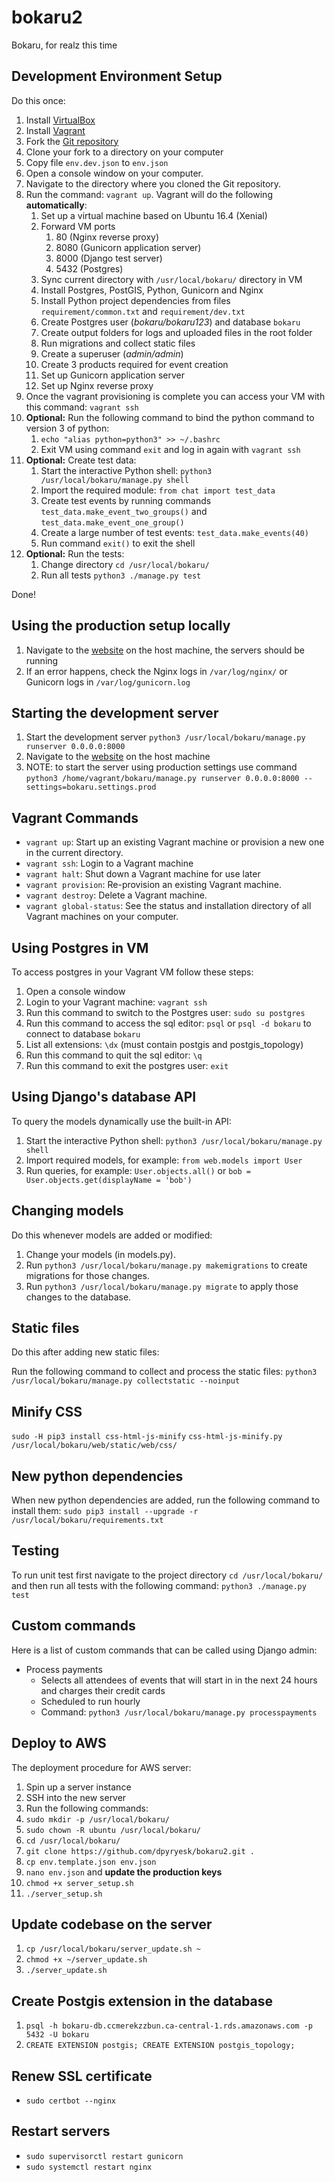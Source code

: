 bokaru2
=======
Bokaru, for realz this time

Development Environment Setup
-----------------------------
Do this once:

1. Install [VirtualBox](https://www.virtualbox.org/)
2. Install [Vagrant](https://www.vagrantup.com/)
3. Fork the [Git repository](https://github.com/metriclabs/bokaru2)
4. Clone your fork to a directory on your computer
5. Copy file `env.dev.json` to `env.json`
6. Open a console window on your computer.
7. Navigate to the directory where you cloned the Git repository.
8. Run the command: `vagrant up`. Vagrant will do the following **automatically**:
    1. Set up a virtual machine based on Ubuntu 16.4 (Xenial)
    2. Forward VM ports
        1. 80 (Nginx reverse proxy)
        2. 8080 (Gunicorn application server)
        3. 8000 (Django test server)
        4. 5432 (Postgres)
    3. Sync current directory with `/usr/local/bokaru/` directory in VM
    4. Install Postgres, PostGIS, Python, Gunicorn and Nginx
    5. Install Python project dependencies from files `requirement/common.txt` and `requirement/dev.txt`
    6. Create Postgres user (*bokaru/bokaru123*) and database `bokaru`
    7. Create output folders for logs and uploaded files in the root folder
    8. Run migrations and collect static files
    9. Create a superuser (*admin/admin*)
    10. Create 3 products required for event creation
    11. Set up Gunicorn application server
    12. Set up Nginx reverse proxy
9. Once the vagrant provisioning is complete you can access your VM with this command: `vagrant ssh`
10. **Optional:** Run the following command to bind the python command to version 3 of python:
    1. `echo "alias python=python3" >> ~/.bashrc`
    2. Exit VM using command `exit` and log in again with `vagrant ssh`
11. **Optional:** Create test data:
    1. Start the interactive Python shell: `python3 /usr/local/bokaru/manage.py shell`
    2. Import the required module: `from chat import test_data`
    3. Create test events by running commands `test_data.make_event_two_groups()` and `test_data.make_event_one_group()`
    4. Create a large number of test events: `test_data.make_events(40)`
    5. Run command `exit()` to exit the shell
12. **Optional:** Run the tests:
    1. Change directory `cd /usr/local/bokaru/`
    2. Run all tests `python3 ./manage.py test`

Done!

Using the production setup locally
----------------------------------
1. Navigate to the [website](http://localhost/) on the host machine, the servers should be running
2. If an error happens, check the Nginx logs in `/var/log/nginx/` or Gunicorn logs in `/var/log/gunicorn.log`

Starting the development server
-------------------------------
1. Start the development server `python3 /usr/local/bokaru/manage.py runserver 0.0.0.0:8000`
2. Navigate to the [website](http://localhost:8000/) on the host machine
3. NOTE: to start the server using production settings use command `python3 /home/vagrant/bokaru/manage.py runserver 0.0.0.0:8000 --settings=bokaru.settings.prod`

Vagrant Commands
----------------
  * `vagrant up`: Start up an existing Vagrant machine or provision a new one in the current directory.
  * `vagrant ssh`: Login to a Vagrant machine
  * `vagrant halt`: Shut down a Vagrant machine for use later
  * `vagrant provision`: Re-provision an existing Vagrant machine.
  * `vagrant destroy`: Delete a Vagrant machine.
  * `vagrant global-status`: See the status and installation directory of all Vagrant machines on your computer.

Using Postgres in VM
--------------------
To access postgres in your Vagrant VM follow these steps:

1. Open a console window
2. Login to your Vagrant machine: `vagrant ssh`
3. Run this command to switch to the Postgres user: `sudo su postgres`
4. Run this command to access the sql editor: `psql` or `psql -d bokaru` to connect to database `bokaru`
5. List all extensions: `\dx` (must contain postgis and postgis_topology)
6. Run this command to quit the sql editor: `\q`
7. Run this command to exit the postgres user: `exit`

Using Django's database API
---------------------------
To query the models dynamically use the built-in API:

1. Start the interactive Python shell: `python3 /usr/local/bokaru/manage.py shell`
2. Import required models, for example: `from web.models import User`
3. Run queries, for example: `User.objects.all()` or `bob = User.objects.get(displayName = 'bob')`

Changing models
---------------
Do this whenever models are added or modified:

1. Change your models (in models.py).
2. Run `python3 /usr/local/bokaru/manage.py makemigrations` to create migrations for those changes.
3. Run `python3 /usr/local/bokaru/manage.py migrate` to apply those changes to the database.

Static files
------------
Do this after adding new static files:

Run the following command to collect and process the static files: `python3 /usr/local/bokaru/manage.py collectstatic --noinput`

Minify CSS
----------
`sudo -H pip3 install css-html-js-minify`
`css-html-js-minify.py /usr/local/bokaru/web/static/web/css/`

New python dependencies
-----------------------
When new python dependencies are added, run the following command to install them: `sudo pip3 install --upgrade -r /usr/local/bokaru/requirements.txt`

Testing
-------
To run unit test first navigate to the project directory `cd /usr/local/bokaru/` and then run all tests with the following command:
`python3 ./manage.py test`

Custom commands
---------------
Here is a list of custom commands that can be called using Django admin:
* Process payments
  * Selects all attendees of events that will start in in the next 24 hours and charges their credit cards
  * Scheduled to run hourly
  * Command: `python3 /usr/local/bokaru/manage.py processpayments`
  
Deploy to AWS
-------------
The deployment procedure for AWS server:
1. Spin up a server instance
2. SSH into the new server
3. Run the following commands:
  1. `sudo mkdir -p /usr/local/bokaru/`
  2. `sudo chown -R ubuntu /usr/local/bokaru/`
  3. `cd /usr/local/bokaru/`
  4. `git clone https://github.com/dpyryesk/bokaru2.git .`
  5. `cp env.template.json env.json`
  6. `nano env.json` and **update the production keys**
  7. `chmod +x server_setup.sh`
  8. `./server_setup.sh`

Update codebase on the server
-----------------------------
  1. `cp /usr/local/bokaru/server_update.sh ~`
  2. `chmod +x ~/server_update.sh`
  3. `./server_update.sh`

Create Postgis extension in the database
----------------------------------------
  1. `psql -h bokaru-db.ccmerekzzbun.ca-central-1.rds.amazonaws.com -p 5432 -U bokaru`
  2. `CREATE EXTENSION postgis; CREATE EXTENSION postgis_topology;`

Renew SSL certificate
---------------------
  * `sudo certbot --nginx`

Restart servers
---------------
  * `sudo supervisorctl restart gunicorn`
  * `sudo systemctl restart nginx`
